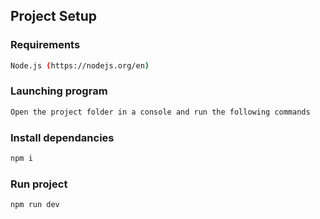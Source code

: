 ## Project Setup

### Requirements

```sh
Node.js (https://nodejs.org/en)
```

### Launching program
```sh
Open the project folder in a console and run the following commands
```

### Install dependancies

```sh
npm i
```

### Run project

```sh
npm run dev
```
